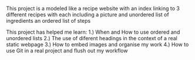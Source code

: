 This project is a modeled like a recipe website with an index linking to 3 different recipes with each including a picture and unordered list of ingredients an ordered list of steps

This project has helped me learn:
1.) When and How to use ordered and unordered lists
2.) The use of diferent headings in the context of a real static webpage
3.) How to embed images and organise my work
4.) How to use Git in a real project and flush out my workflow